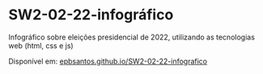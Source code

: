 # SW2-02-22-infográfico
Infográfico sobre eleições presidencial de 2022, utilizando as tecnologias web (html, css e js) 

Disponível em:
[epbsantos.github.io/SW2-02-22-infografico](https://epbsantos.github.io/SW2-02-22-infografico/)
